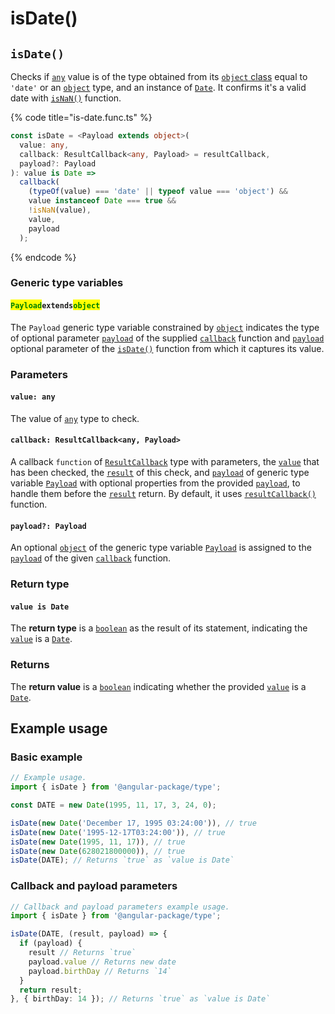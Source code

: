 # isDate()

## `isDate()`

Checks if [`any`](https://www.typescriptlang.org/docs/handbook/2/everyday-types.html#any) value is of the type obtained from its [`object` class](https://developer.mozilla.org/en-US/docs/Web/JavaScript/Reference/Global\_Objects/Object/toString#using\_tostring\_to\_detect\_object\_class) equal to `'date'` or an [`object`](https://developer.mozilla.org/en-US/docs/Web/JavaScript/Reference/Global\_Objects/Object) type, and an instance of [`Date`](https://developer.mozilla.org/en-US/docs/Web/JavaScript/Reference/Global\_Objects/Date). It confirms it's a valid date with [`isNaN()`](https://developer.mozilla.org/en-US/docs/Web/JavaScript/Reference/Global\_Objects/isNaN) function.

{% code title="is-date.func.ts" %}
```typescript
const isDate = <Payload extends object>(
  value: any,
  callback: ResultCallback<any, Payload> = resultCallback,
  payload?: Payload
): value is Date =>
  callback(
    (typeOf(value) === 'date' || typeof value === 'object') &&
    value instanceof Date === true &&
    !isNaN(value),
    value,
    payload
  );
```
{% endcode %}

### Generic type variables

#### <mark style="color:green;">**`Payload`**</mark>**`extends`**<mark style="color:green;">**`object`**</mark>

The `Payload` generic type variable constrained by [`object`](https://www.typescriptlang.org/docs/handbook/basic-types.html#object) indicates the type of optional parameter [`payload`](../types/resultcallback.md#payload-payload) of the supplied [`callback`](isdate.md#callback-resultcallback-less-than-any-payload-greater-than) function and [`payload`](isdate.md#payload-payload) optional parameter of the [`isDate()`](isdate.md#isdate) function from which it captures its value.

### Parameters

#### `value: any`

The value of [`any`](https://www.typescriptlang.org/docs/handbook/2/everyday-types.html#any) type to check.

#### `callback: ResultCallback<any, Payload>`

A callback `function` of [`ResultCallback`](../types/resultcallback.md) type with parameters, the [`value`](isdate.md#value-any) that has been checked, the [`result`](../types/resultcallback.md#result-boolean) of this check, and [`payload`](../types/resultcallback.md#payload-payload) of generic type variable [`Payload`](isdate.md#payloadextendsobject) with optional properties from the provided [`payload`](isdate.md#payload-payload), to handle them before the [`result`](../types/resultcallback.md#result-boolean) return. By default, it uses [`resultCallback()`](../helper/resultcallback.md) function.

#### `payload?: Payload`

An optional [`object`](https://developer.mozilla.org/en-US/docs/Web/JavaScript/Reference/Global\_Objects/Object) of the generic type variable [`Payload`](isdate.md#payloadextendsobject) is assigned to the [`payload`](../types/resultcallback.md#payload-payload) of the given [`callback`](isdate.md#callback-resultcallback-less-than-any-payload-greater-than) function.

### Return type

#### `value is Date`

The **return type** is a [`boolean`](https://www.typescriptlang.org/docs/handbook/basic-types.html#boolean) as the result of its statement, indicating the [`value`](isdate.md#value-any) is a [`Date`](https://developer.mozilla.org/en-US/docs/Web/JavaScript/Reference/Global\_Objects/Date).

### Returns

The **return value** is a [`boolean`](https://developer.mozilla.org/en-US/docs/Web/JavaScript/Reference/Global\_Objects/Boolean) indicating whether the provided [`value`](isdate.md#value-any) is a [`Date`](https://developer.mozilla.org/en-US/docs/Web/JavaScript/Reference/Global\_Objects/Date).

## Example usage

### Basic example

```typescript
// Example usage.
import { isDate } from '@angular-package/type';

const DATE = new Date(1995, 11, 17, 3, 24, 0);

isDate(new Date('December 17, 1995 03:24:00')), // true
isDate(new Date('1995-12-17T03:24:00')), // true
isDate(new Date(1995, 11, 17)), // true
isDate(new Date(628021800000)), // true
isDate(DATE); // Returns `true` as `value is Date`
```

### Callback and payload parameters

```typescript
// Callback and payload parameters example usage.
import { isDate } from '@angular-package/type';

isDate(DATE, (result, payload) => {
  if (payload) {
    result // Returns `true`
    payload.value // Returns new date
    payload.birthDay // Returns `14`
  }
  return result;
}, { birthDay: 14 }); // Returns `true` as `value is Date`
```
